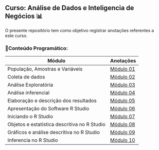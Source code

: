 ## Curso: Análise de Dados e Inteligencia de Negócios 📊
O presente repositório tem como objetivo registrar anotações referentes a este curso.

### 📝Conteúdo Programático:
| Módulo                        | Anotações |
|-------------------------------|-----------|
|População, Amostras e Variáveis|[Módulo 01](mod01.md)|
|Coleta de dados                |[Módulo 02](mod02.md)|
|Análise Exploratória           |[Módulo 03](mod03.md)|
|Análise inferencial            |[Módulo 04](mod04.md)|
|Elaboração e descrição dos resultados|[Módulo 05](mod05.md)|
|Apresentação do Software R Studio|[Módulo 06](mod06.md)|
|Iniciando o R Studio           |[Módulo 07](mod07.md)|
|Objetos e estatística descritiva no R Studio|[Módulo 08](mod08.md)|
|Gráficos e análise descritiva no R Studio|[Módulo 09](mod09.md)|
|Inferencia no R Studio         |[Módulo 10](mod10.md)|
